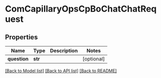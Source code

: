# ComCapillaryOpsCpBoChatChatRequest

## Properties
Name | Type | Description | Notes
------------ | ------------- | ------------- | -------------
**question** | **str** |  | [optional] 

[[Back to Model list]](../README.md#documentation-for-models) [[Back to API list]](../README.md#documentation-for-api-endpoints) [[Back to README]](../README.md)

